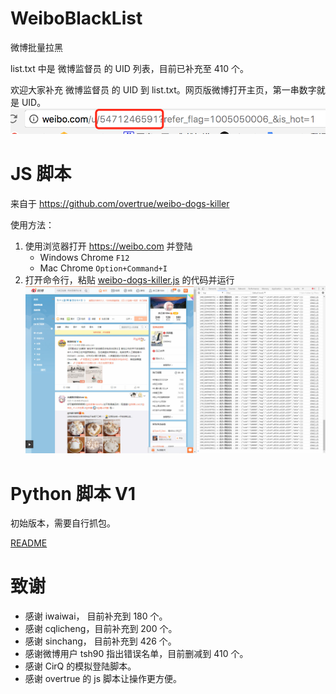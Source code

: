 # WeiboBlackList
微博批量拉黑

list.txt 中是 微博监督员 的 UID 列表，目前已补充至 410 个。

欢迎大家补充 微博监督员 的 UID 到 list.txt。网页版微博打开主页，第一串数字就是 UID。 
![uid](/imgs/uid.png)

# JS 脚本
来自于 https://github.com/overtrue/weibo-dogs-killer

使用方法：
1. 使用浏览器打开 https://weibo.com 并登陆
    + Windows Chrome `F12`
    + Mac Chrome `Option+Command+I`
2. 打开命令行，粘贴 [weibo-dogs-killer.js](weibo-dogs-killer.js) 的代码并运行
![js](/imgs/js.jpg)


# Python 脚本 V1 
初始版本，需要自行抓包。

[README](/py_v1/README.md)

# 致谢
+ 感谢 iwaiwai， 目前补充到 180 个。
+ 感谢 cqlicheng，目前补充到 200 个。
+ 感谢 sinchang， 目前补充到 426 个。
+ 感谢微博用户 tsh90 指出错误名单，目前删减到 410 个。
+ 感谢 CirQ 的模拟登陆脚本。
+ 感谢 overtrue 的 js 脚本让操作更方便。
